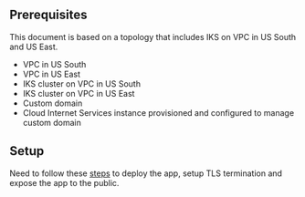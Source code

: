 ## Prerequisites

This document is based on a topology that includes IKS on VPC in US South and US East.


- VPC in US South
- VPC in US East
- IKS cluster on VPC in US South
- IKS cluster on VPC in US East
- Custom domain
- Cloud Internet Services instance provisioned and configured to manage custom domain




## Setup


Need to follow these <a href="https://cloud.ibm.com/docs/containers?topic=containers-ingress#ingress_expose_public" target="_blank">steps</a> to deploy the app, setup TLS termination and expose the app to the public.

